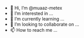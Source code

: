 - 👋 Hi, I’m @muaaz-metex
- 👀 I’m interested in ...
- 🌱 I’m currently learning ...
- 💞️ I’m looking to collaborate on ...
- 📫 How to reach me ...

<!---
muaaz-metex/muaaz-metex is a ✨ special ✨ repository because its `README.md` (this file) appears on your GitHub profile.
You can click the Preview link to take a look at your changes.
--->
